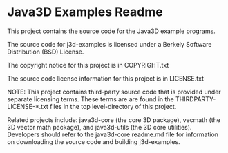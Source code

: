 Java3D Examples Readme
===
This project contains the source code for the Java3D example programs.     

The source code for j3d-examples is licensed under a Berkely Software Distribution (BSD) License.  

The copyright notice for this project is in COPYRIGHT.txt  

The source code license information for this project is in LICENSE.txt  

NOTE: This project contains third-party source code that is provided under separate licensing terms. These terms are are found in the THIRDPARTY-LICENSE-*.txt files in the top level-directory of this project.  

Related projects include: java3d-core (the core 3D package), vecmath (the 3D vector math package), and java3d-utils (the 3D core utilities).  
Developers should refer to the java3d-core readme.md file for information on downloading the source code and building j3d-examples. 
